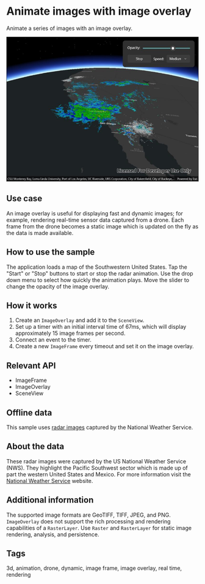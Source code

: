 # Animate images with image overlay

Animate a series of images with an image overlay.

![Image of animate images with image overlay](animateimageoverlay.jpg)

## Use case

An image overlay is useful for displaying fast and dynamic images; for example, rendering real-time sensor data captured from a drone. Each frame from the drone becomes a static image which is updated on the fly as the data is made available.

## How to use the sample

The application loads a map of the Southwestern United States. Tap the "Start" or "Stop" buttons to start or stop the radar animation. Use the drop down menu to select how quickly the animation plays. Move the slider to change the opacity of the image overlay.

## How it works

1. Create an `ImageOverlay` and add it to the `SceneView`.
2. Set up a timer with an initial interval time of 67ms, which will display approximately 15 image frames per second.
3. Connect an event to the timer.
4. Create a new `ImageFrame` every timeout and set it on the image overlay.

## Relevant API

* ImageFrame
* ImageOverlay
* SceneView

## Offline data

This sample uses [radar images](https://arcgisruntime.maps.arcgis.com/home/item.html?id=9465e8c02b294c69bdb42de056a23ab1) captured by the National Weather Service.

## About the data

These radar images were captured by the US National Weather Service (NWS). They highlight the Pacific Southwest sector which is made up of part the western United States and Mexico. For more information visit the [National Weather Service](https://www.weather.gov/jetstream/gis) website.

## Additional information

The supported image formats are GeoTIFF, TIFF, JPEG, and PNG. `ImageOverlay` does not support the rich processing and rendering capabilities of a `RasterLayer`. Use `Raster` and `RasterLayer` for static image rendering, analysis, and persistence.

## Tags

3d, animation, drone, dynamic, image frame, image overlay, real time, rendering
